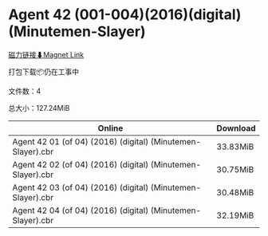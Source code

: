 # Agent 42 (001-004)(2016)(digital)(Minutemen-Slayer)

[磁力链接⬇Magnet Link](magnet:?xt=urn:btih:89b430b5deddfab0ff511daddb567b26d5991623&dn=Agent%2042%20%28001-004%29%282016%29%28digital%29%28Minutemen-Slayer%29)

打包下载📦仍在工事中

文件数：4

总大小：127.24MiB

Online | Download
--- | ---
Agent 42 01 (of 04) (2016) (digital) (Minutemen-Slayer).cbr | 33.83MiB
Agent 42 02 (of 04) (2016) (digital) (Minutemen-Slayer).cbr | 30.75MiB
Agent 42 03 (of 04) (2016) (digital) (Minutemen-Slayer).cbr | 30.48MiB
Agent 42 04 (of 04) (2016) (digital) (Minutemen-Slayer).cbr | 32.19MiB